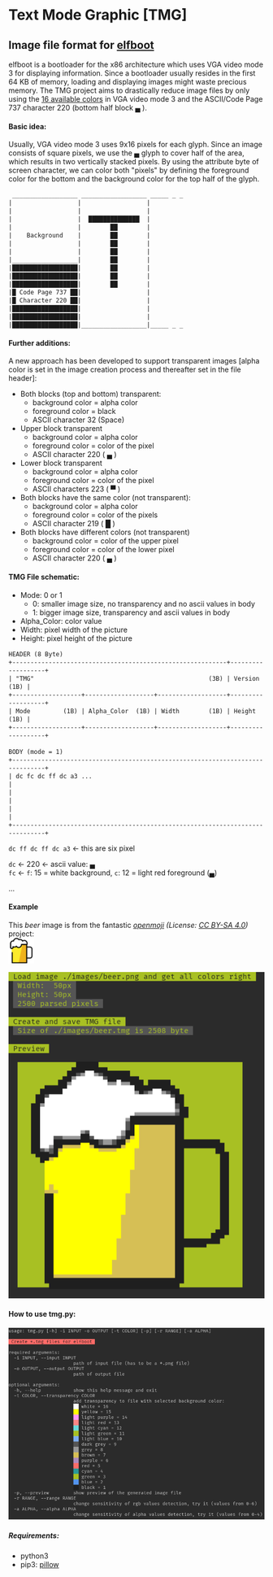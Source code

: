 # Text Mode Graphic [TMG]

## Image file format for [elfboot](https://github.com/croemheld/elfboot)
elfboot is a bootloader for the x86 architecture which uses VGA video mode 3 for displaying information. Since a bootloader usually resides in the first 64 KB of memory, loading and displaying images might waste precious memory.
The TMG project aims to drastically reduce image files by only using the [16 available colors](https://wiki.osdev.org/Printing_To_Screen#Color_Table) in VGA video mode 3 and the ASCII/Code Page 737 character 220 (bottom half block &lhblk; ).

#### Basic idea:
Usually, VGA video mode 3 uses 9x16 pixels for each glyph. Since an image consists of square pixels, we use the &lhblk; glyph to cover half of the area, which results in two vertically stacked pixels. By using the attribute byte of screen character, we can color both "pixels" by defining the foreground color for the bottom and the background color for the top half of the glyph.

```
 __________________ __________________ _____ _ _
|                  |                  |
|                  |                  |
|                  |  ██████████████  |
|                  |        ██        |
|    Background    |        ██        |
|                  |        ██        |
|                  |        ██        |
|__________________|        ██        |
|██████████████████|        ██        |
|██████████████████|        ██        |
|██████████████████|        ██        |
|█ Code Page 737 ██|                  |
|█ Character 220 ██|                  |
|██████████████████|                  |
|██████████████████|                  |
|██████████████████|__________________|_____ _ _
```

#### Further additions:
A new approach has been developed to support transparent images
[alpha color is set in the image creation process and thereafter set in the file header]:
- Both blocks (top and bottom) transparent: 
    - background color = alpha color
    - foreground color = black
    - ASCII character 32 (Space)
- Upper block transparent
    - background color = alpha color
    - foreground color = color of the pixel
    - ASCII character 220 ( &#9604; )
- Lower block transparent
    - background color = alpha color
    - foreground color = color of the pixel
    - ASCII characters 223 ( &#9600; )
- Both blocks have the same color (not transparent):
    - background color = alpha color
    - foreground color = color of the pixels
    - ASCII character 219 ( &#9608; )
- Both blocks have different colors (not transparent)
    - background color = color of the upper pixel
    - foreground color = color of the lower pixel
    - ASCII character 220 ( &#9604; )


#### TMG File schematic: 
- Mode: 0 or 1
    - 0: smaller image size, no transparency and no ascii values in body
    - 1: bigger image size, transparency and ascii values in body
- Alpha_Color: color value
- Width: pixel width of the picture
- Height: pixel height of the picture

```
HEADER (8 Byte)
+-----------------------------------------------------------+-------------------+
| "TMG"                                                (3B) | Version      (1B) |
+-------------------+-------------------+-------------------+-------------------+
| Mode         (1B) | Alpha_Color  (1B) | Width        (1B) | Height       (1B) |
+-------------------+-------------------+-------------------+-------------------+

BODY (mode = 1)  
+-------------------------------------------------------------------------------+
| dc fc dc ff dc a3 ...                                                         | 
|                                                                               |
|                                                                               |
+-------------------------------------------------------------------------------+
```

`dc ff dc ff dc a3` <- this are six pixel   
   
`dc` <- 220 <- ascii value: &lhblk;   
`fc` <- `f`: 15 = white background, `c`: 12 = light red foreground (&lhblk;)   
   
... 

#### Example   
This _beer_ image is from the fantastic [*openmoji*](https://openmoji.org/library/#search=beer&emoji=1F37A) *(License: [CC BY-SA 4.0](https://creativecommons.org/licenses/by-sa/4.0/))* project:    
![alt text](./res/beer.png "Beer")   
   
![alt text](./res/screenshot.png "Screenshot")   

#### How to use tmg.py:
![alt text](./res/usage.png "Usage")

##### Requirements: 
- python3   
- pip3: [pillow](https://python-pillow.org/)

